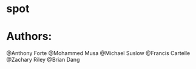 # spot
# Authors:
@Anthony Forte
@Mohammed Musa
@Michael Suslow
@Francis Cartelle
@Zachary Riley
@Brian Dang

